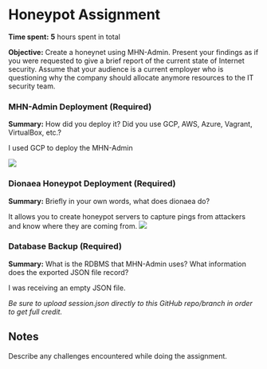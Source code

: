 # Honeypot Assignment

**Time spent:** **5** hours spent in total

**Objective:** Create a honeynet using MHN-Admin. Present your findings as if you were requested to give a brief report of the current state of Internet security. Assume that your audience is a current employer who is questioning why the company should allocate anymore resources to the IT security team.

### MHN-Admin Deployment (Required)

**Summary:** How did you deploy it? Did you use GCP, AWS, Azure, Vagrant, VirtualBox, etc.?

I used GCP to deploy the MHN-Admin

<img src="mhn-admin.gif">

### Dionaea Honeypot Deployment (Required)

**Summary:** Briefly in your own words, what does dionaea do?

It allows you to create honeypot servers to capture pings from attackers and know where they are coming from.
<img src="dionaea-honeypot.gif">

### Database Backup (Required) 

**Summary:** What is the RDBMS that MHN-Admin uses? What information does the exported JSON file record?

I was receiving an empty JSON file.

*Be sure to upload session.json directly to this GitHub repo/branch in order to get full credit.*





## Notes

Describe any challenges encountered while doing the assignment.
